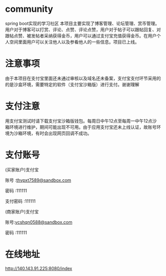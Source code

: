 # community
spring boot实现的学习社区
本项目主要实现了博客管理、论坛管理、赏币管理。用户对于博客可以打赏、评论、点赞、评论点赞，用户对于帖子可以跟帖回复、对跟帖点赞、被发帖者采纳获得金币，用户可以通过支付宝充值获得金币。在用户个人空间里面用户可以关注他人以及参看他人的一些信息。项目已上线。

# 注意事项
由于本项目在支付宝里面还未通过审核以及域名还未备案，支付宝支付环节采用的的是沙盒环境，需要特定的软件（支付宝沙箱版）进行支付。谢谢理解
# 支付注意
用支付宝测试时请下载支付宝沙箱版钱包。每周日中午12点至每周一中午12点沙箱环境进行维护，期间可能出现不可用。由于应用支付宝还未上线认证，故账号环境为沙箱环境，有时会出现网页回调不成功。
# 支付账号
(买家账户)支付宝

账号  :thvpxt7589@sandbox.com

密码  :111111

支付密码 :111111
 
(商家账户)支付宝

账号:vcshqn0588@sandbox.com

密码  :111111

# 在线地址
http://140.143.91.225:8080/index
